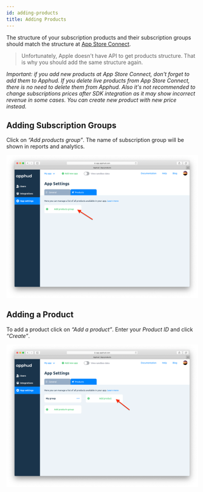 ```yaml
---
id: adding-products
title: Adding Products
---
```


The structure of your subscription products and their subscription groups should match the structure at <a href="https://appstoreconnect.apple.com/" target="_blank">App Store Connect</a>.

> Unfortunately, Apple doesn't have API to get products structure. That is why you should add the same structure again.

*Important: if you add new products at App Store Connect, don't forget to add them to Apphud. If you delete live products from App Store Connect, there is no need to delete them from Apphud. Also it's not recommended to change subscriptions prices after SDK integration as it may show incorrect revenue in some cases. You can create new product with new price instead.*

## Adding Subscription Groups

Click on *“Add products group”*. The name of subscription group will be shown in reports and analytics.

![adding-products-group](assets/adding-products-group.png)

## Adding a Product

To add a product click on *“Add a product”*. Enter your *Product ID* and click *“Create”*.

![adding-product](assets/adding-product.png)
